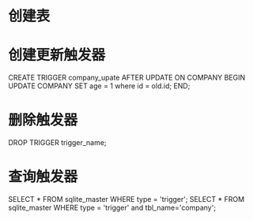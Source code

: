 # 创建表

# 创建更新触发器

CREATE TRIGGER company_upate AFTER UPDATE
ON COMPANY
BEGIN
	UPDATE COMPANY SET age = 1 where id = old.id;
END;

# 删除触发器

DROP TRIGGER trigger_name;
# 查询触发器

SELECT * FROM sqlite_master WHERE type = 'trigger';
SELECT * FROM sqlite_master WHERE type = 'trigger' and tbl_name='company';

